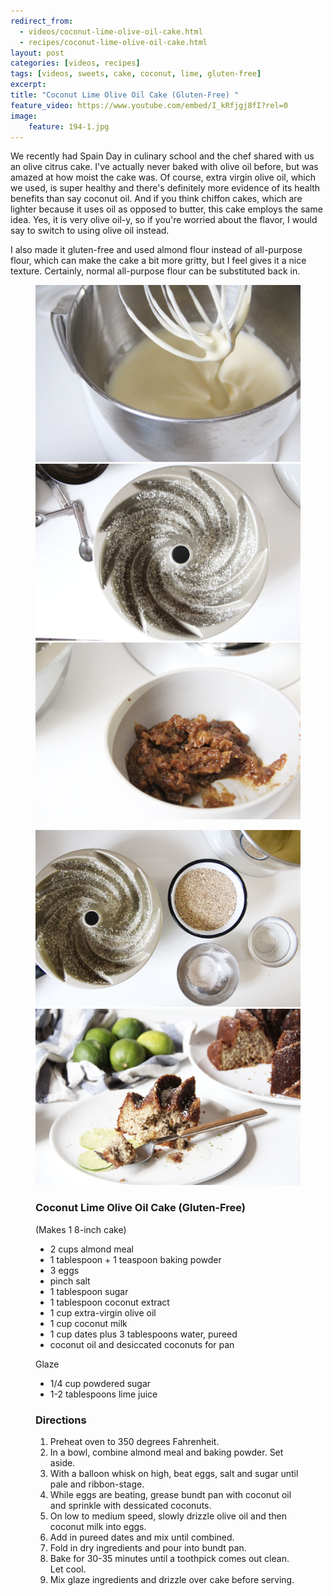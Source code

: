 ```yaml
---
redirect_from: 
  - videos/coconut-lime-olive-oil-cake.html
  - recipes/coconut-lime-olive-oil-cake.html
layout: post
categories: [videos, recipes]
tags: [videos, sweets, cake, coconut, lime, gluten-free]
excerpt: 
title: "Coconut Lime Olive Oil Cake (Gluten-Free) "
feature_video: https://www.youtube.com/embed/I_kRfjgj8fI?rel=0
image:
    feature: 194-1.jpg
---
```


We recently had Spain Day in culinary school and the chef shared with us an olive citrus cake.  I've actually never baked with olive oil before, but was amazed at how moist the cake was.  Of course, extra virgin olive oil, which we used, is super healthy and there's definitely more evidence of its health benefits than say coconut oil.  And if you think chiffon cakes, which are lighter because it uses oil as opposed to butter, this cake employs the same idea.  Yes, it is very olive oil-y, so if you're worried about the flavor, I would say to switch to using olive oil instead.  

I also made it gluten-free and used almond flour instead of all-purpose flour, which can make the cake a bit more gritty, but I feel gives it a nice texture.  Certainly, normal all-purpose flour can be substituted back in.


<figure class="third">
    <img src="/images/194-3.jpg">
    <img src="/images/194-4.jpg">
    <img src="/images/194-5.jpg">
</figure>

<figure class="half">
    <img src="/images/194-6.jpg">
    <img src="/images/194-7.jpg">
</figure>

<figure class="ingredients" markdown="1">

### Coconut Lime Olive Oil Cake (Gluten-Free) 

(Makes 1 8-inch cake)

- 2 cups almond meal
- 1 tablespoon + 1 teaspoon baking powder
- 3 eggs
- pinch salt
- 1 tablespoon sugar
- 1 tablespoon coconut extract
- 1 cup extra-virgin olive oil 
- 1 cup coconut milk
- 1 cup dates plus 3 tablespoons water, pureed
- coconut oil and desiccated coconuts for pan

Glaze

- 1/4 cup powdered sugar
- 1-2 tablespoons lime juice

</figure>
<figure class="directions" markdown="1">

### Directions

1. Preheat oven to 350 degrees Fahrenheit.
2. In a bowl, combine almond meal and baking powder.  Set aside.  
2. With a balloon whisk on high, beat eggs, salt and sugar until pale and ribbon-stage.
3. While eggs are beating, grease bundt pan with coconut oil and sprinkle with dessicated coconuts.
4. On low to medium speed, slowly drizzle olive oil and then coconut milk into eggs.
5. Add in pureed dates and mix until combined.
6. Fold in dry ingredients and pour into bundt pan.
7. Bake for 30-35 minutes until a toothpick comes out clean.  Let cool.
8. Mix glaze ingredients and drizzle over cake before serving.

</figure>
